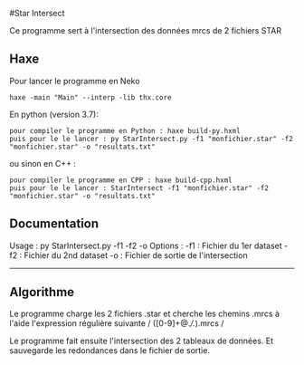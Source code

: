 #Star Intersect

Ce programme sert à l'intersection des données mrcs de 2 fichiers STAR 

## Haxe

Pour lancer le programme en Neko

	haxe -main "Main" --interp -lib thx.core

En python (version 3.7):

	pour compiler le programme en Python : haxe build-py.hxml
	puis pour le le lancer : py StarIntersect.py -f1 "monfichier.star" -f2 "monfichier.star" -o "resultats.txt"

ou sinon en C++ :

	pour compiler le programme en CPP : haxe build-cpp.hxml
	puis pour le le lancer : StarIntersect -f1 "monfichier.star" -f2 "monfichier.star" -o "resultats.txt"
	
## Documentation

 Usage : py StarIntersect.py -f1 <fichier> -f2 <fichier> -o <fichier>
 Options :
  -f1 <fichier> : Fichier du 1er dataset
  -f2 <fichier> : Fichier du 2nd dataset
  -o  <fichier> : Fichier de sortie de l'intersection

------------------------------

## Algorithme

Le programme charge les 2 fichiers .star et cherche les chemins .mrcs
à l'aide l'expression régulière suivante / ([0-9]+@.*\/.*)\.mrcs /

Le programme fait ensuite l'intersection des 2 tableaux de données.
Et sauvegarde les redondances dans le fichier de sortie.


	